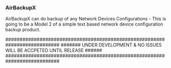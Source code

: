 ### AirBackupX
AirBackupX can do backup of any Network Devices Configurations - This is going to be a Model 2 of a simple text based network device configuration backup product.

###########################################################################
####### UNDER DEVELOPMENT & NO ISSUES WILL BE ACCPETED UNTIL RELEASE ######
###########################################################################

